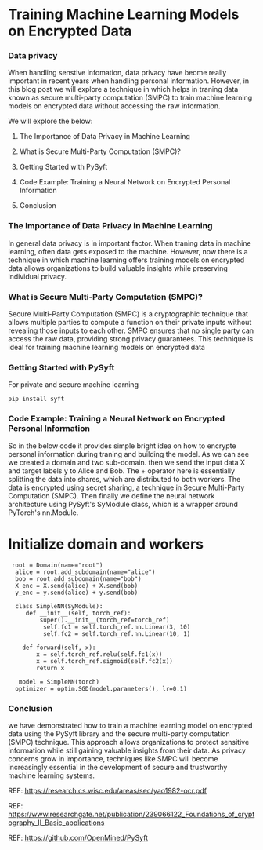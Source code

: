 # Training Machine Learning Models on Encrypted Data

### Data privacy

When handling senstive infomation, data privacy have beome really important in recent years when handling personal information. However, in this blog post we will explore a technique in which helps in traning data known as secure multi-party computation (SMPC) to train machine learning models on encrypted data without accessing the raw information.

We will explore the below:

1. The Importance of Data Privacy in Machine Learning

2. What is Secure Multi-Party Computation (SMPC)?

3. Getting Started with PySyft

4. Code Example: Training a Neural Network on Encrypted Personal Information

5. Conclusion



### The Importance of Data Privacy in Machine Learning

In general data privacy is in important factor. When traning data in machine learning, often data gets exposed to the machine. However, now there is a technique in which machine learning offers training models on encrypted data allows organizations to build valuable insights while preserving individual privacy.

### What is Secure Multi-Party Computation (SMPC)? 

Secure Multi-Party Computation (SMPC) is a cryptographic technique that allows multiple parties to compute a function on their private inputs without revealing those inputs to each other. SMPC ensures that no single party can access the raw data, providing strong privacy guarantees. This technique is ideal for training machine learning models on encrypted data

### Getting Started with PySyft

For private and secure machine learning 

`pip install syft`

### Code Example: Training a Neural Network on Encrypted Personal Information

So in the below code it provides simple bright idea on how to encrypte personal information during traning and building the model. As we can see we created a domain and two sub-domain. then we send the input data X and target labels y to Alice and Bob. The + operator here is essentially splitting the data into shares, which are distributed to both workers. The data is encrypted using secret sharing, a technique in Secure Multi-Party Computation (SMPC). Then finally we define the neural network architecture using PySyft's SyModule class, which is a wrapper around PyTorch's nn.Module.

# Initialize domain and workers
```
 root = Domain(name="root")
  alice = root.add_subdomain(name="alice")
  bob = root.add_subdomain(name="bob")
  X_enc = X.send(alice) + X.send(bob)
  y_enc = y.send(alice) + y.send(bob)

  class SimpleNN(SyModule):
     def __init__(self, torch_ref):
         super().__init__(torch_ref=torch_ref)
          self.fc1 = self.torch_ref.nn.Linear(3, 10)
          self.fc2 = self.torch_ref.nn.Linear(10, 1)

    def forward(self, x):
        x = self.torch_ref.relu(self.fc1(x))
        x = self.torch_ref.sigmoid(self.fc2(x))
        return x

   model = SimpleNN(torch)
  optimizer = optim.SGD(model.parameters(), lr=0.1)
  ```


### Conclusion 

we have demonstrated how to train a machine learning model on encrypted data using the PySyft library and the secure multi-party computation (SMPC) technique. This approach allows organizations to protect sensitive information while still gaining valuable insights from their data. As privacy concerns grow in importance, techniques like SMPC will become increasingly essential in the development of secure and trustworthy machine learning systems.












REF: https://research.cs.wisc.edu/areas/sec/yao1982-ocr.pdf 

REF: https://www.researchgate.net/publication/239066122_Foundations_of_cryptography_II_Basic_applications

REF: https://github.com/OpenMined/PySyft
